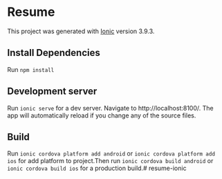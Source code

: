 # Resume
This project was generated with [Ionic](https://ionicframework.com/) version 3.9.3.
## Install Dependencies
Run ```npm install```
## Development server
Run ```ionic serve``` for a dev server. Navigate to http://localhost:8100/. The app will automatically reload if you change any of the source files.
## Build
Run ```ionic cordova platform add android``` or ```ionic cordova platform add ios``` for add platform to project.Then run ```ionic cordova build android``` or ```ionic cordova build ios``` for a production build.# resume-ionic
